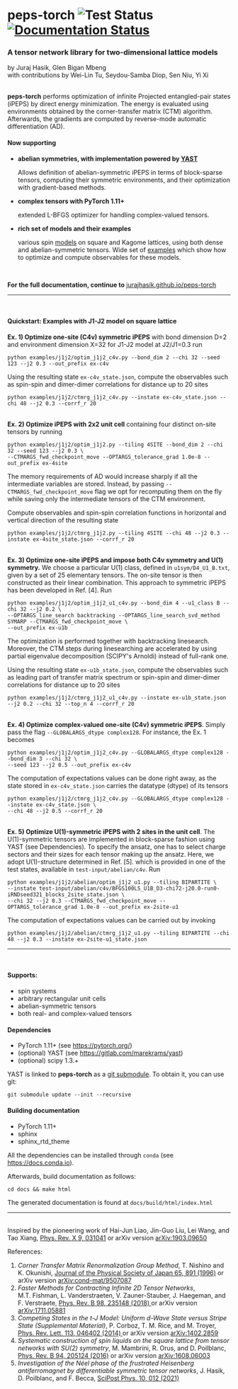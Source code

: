 # peps-torch ![Test Status](https://github.com/jurajHasik/peps-torch/actions/workflows/main.yml/badge.svg?branch=master) [![Documentation Status](https://readthedocs.org/projects/peps-torch/badge/?version=latest)](https://peps-torch.readthedocs.io/en/latest/?badge=latest)
### A tensor network library for two-dimensional lattice models
by Juraj Hasik, Glen Bigan Mbeng\
with contributions by Wei-Lin Tu, Seydou-Samba Diop, Sen Niu, Yi Xi


\
**peps-torch** performs optimization of infinite Projected entangled-pair states (iPEPS) 
by direct energy minimization. The energy is evaluated using environments obtained 
by the corner-transfer matrix (CTM) algorithm. Afterwards, the gradients are computed by reverse-mode 
automatic differentiation (AD).

#### Now supporting 
* **abelian symmetries, with implementation powered by [YAST](https://gitlab.com/marekrams/yast)**

  Allows definition of abelian-symmetric iPEPS in terms of block-sparse tensors, computing their 
  symmetric environments, and their optimization with gradient-based methods.

* **complex tensors with PyTorch 1.11+**
  
  extended L-BFGS optimizer for handling complex-valued tensors.
  
* **rich set of models and their examples**

  various spin [models](https://jurajhasik.github.io/peps-torch/models.html) on square and Kagome lattices, 
  using both dense and abelian-symmetric tensors. Wide set of [examples](https://github.com/jurajHasik/peps-torch/tree/master/examples) 
  which show how to optimize and compute observables for these models.       

<br>

**For the full documentation, continue to** [jurajhasik.github.io/peps-torch](https://jurajhasik.github.io/peps-torch/)
* * *
<br>

#### Quickstart: Examples with J1-J2 model on square lattice
**Ex. 1) Optimize one-site (C4v) symmetric iPEPS** with bond dimension D=2
and environment dimension X=32 for J1-J2 model at J2/J1=0.3 run 

```
python examples/j1j2/optim_j1j2_c4v.py --bond_dim 2 --chi 32 --seed 123 --j2 0.3 --out_prefix ex-c4v
```
Using the resulting state `ex-c4v_state.json`, compute the observables such as spin-spin 
and dimer-dimer correlations for distance up to 20 sites

```
python examples/j1j2/ctmrg_j1j2_c4v.py --instate ex-c4v_state.json --chi 48 --j2 0.3 --corrf_r 20
```

\
**Ex. 2) Optimize iPEPS with 2x2 unit cell** containing four distinct on-site tensors by running

```
python examples/j1j2/optim_j1j2.py --tiling 4SITE --bond_dim 2 --chi 32 --seed 123 --j2 0.3 \
--CTMARGS_fwd_checkpoint_move --OPTARGS_tolerance_grad 1.0e-8 --out_prefix ex-4site
```

The memory requirements of AD would increase sharply if all the intermediate variables are stored.
Instead, by passing `--CTMARGS_fwd_checkpoint_move` flag we opt for recomputing them on the fly 
while saving only the intermediate tensors of the CTM environment.

Compute observables and spin-spin correlation functions in horizontal and vertical direction
of the resulting state

```
python examples/j1j2/ctmrg_j1j2.py --tiling 4SITE --chi 48 --j2 0.3 --instate ex-4site_state.json --corrf_r 20
```

\
**Ex. 3) Optimize one-site iPEPS and impose both C4v symmetry and U(1) symmetry.** We choose a particular U(1) class,
defined in `u1sym/D4_U1_B.txt`, given by a set of 25 elementary tensors. The on-site tensor is then constructed
as their linear combination. This approach to symmetric iPEPS has been developed in Ref. [4]. Run 

```
python examples/j1j2/optim_j1j2_u1_c4v.py --bond_dim 4 --u1_class B --chi 32 --j2 0.2 \
--OPTARGS_line_search backtracking --OPTARGS_line_search_svd_method SYMARP --CTMARGS_fwd_checkpoint_move \
--out_prefix ex-u1b
```

The optimization is performed together with backtracking linesearch. Moreover, the CTM steps during linesearching are accelerated
by using partial eigenvalue decomposition (SCIPY's Arnoldi) instead of full-rank one.

Using the resulting state `ex-u1b_state.json`, compute the observables such as leading part of transfer matrix spectrum or spin-spin 
and dimer-dimer correlations for distance up to 20 sites

```
python examples/j1j2/ctmrg_j1j2_u1_c4v.py --instate ex-u1b_state.json --j2 0.2 --chi 32 --top_n 4 --corrf_r 20
```

\
**Ex. 4) Optimize complex-valued one-site (C4v) symmetric iPEPS**. Simply pass the flag `--GLOBALARGS_dtype complex128`. For instance,
the Ex. 1 becomes

```
python examples/j1j2/optim_j1j2_c4v.py --GLOBALARGS_dtype complex128 --bond_dim 3 --chi 32 \
--seed 123 --j2 0.5 --out_prefix ex-c4v
```
The computation of expectations values can be done right away, as the state stored in `ex-c4v_state.json` carries the 
datatype (dtype) of its tensors
```
python examples/j1j2/ctmrg_j1j2_c4v.py --GLOBALARGS_dtype complex128 --instate ex-c4v_state.json \
--chi 48 --j2 0.5 --corrf_r 20
```

\
**Ex. 5) Optimize U(1)-symmetric iPEPS with 2 sites in the unit cell**. The U(1)-symmetric tensors are implemented in block-sparse
fashion using YAST (see Dependencies). To specify the ansatz, one has to select charge sectors and their sizes for each
tensor making up the ansatz. Here, we adopt U(1)-structure determined
in Ref. [5]. which is provided in one of the test states, available in `test-input/abelian/c4v`. Run 


```
python examples/j1j2/abelian/optim_j1j2_u1.py --tiling BIPARTITE \
--instate test-input/abelian/c4v/BFGS100LS_U1B_D3-chi72-j20.0-run0-iRNDseed321_blocks_2site_state.json \
--chi 32 --j2 0.3 --CTMARGS_fwd_checkpoint_move --OPTARGS_tolerance_grad 1.0e-8 --out_prefix ex-2site-u1
```
The computation of expectations values can be carried out by invoking
```
python examples/j1j2/abelian/ctmrg_j1j2_u1.py --tiling BIPARTITE --chi 48 --j2 0.3 --instate ex-2site-u1_state.json
```

* * *
<br>

#### Supports:
- spin systems
- arbitrary rectangular unit cells
- abelian-symmetric tensors
- both real- and complex-valued tensors

#### Dependencies
- PyTorch 1.11+ (see https://pytorch.org/)
- (optional) YAST (see https://gitlab.com/marekrams/yast)
- (optional) scipy 1.3.+

YAST is linked to **peps-torch** as a [git submodule](https://git-scm.com/book/en/v2/Git-Tools-Submodules).
To obtain it, you can use git:

`git submodule update --init --recursive`

#### Building documentation
- PyTorch 1.11+
- sphinx
- sphinx_rtd_theme

All the dependencies can be installed through ``conda`` (see https://docs.conda.io).

Afterwards, build documentation as follows:

`cd docs && make html`

The generated documentation is found at `docs/build/html/index.html`
* * *
\
Inspired by the pioneering work of Hai-Jun Liao, Jin-Guo Liu, Lei Wang, and Tao Xiang,
[Phys. Rev. X 9, 031041](https://journals.aps.org/prx/abstract/10.1103/PhysRevX.9.031041) or arXiv version [arXiv:1903.09650](https://arxiv.org/abs/1903.09650)

References:

1.	*Corner Transfer Matrix Renormalization Group Method*, T. Nishino and K. Okunishi, 
	[Journal of the Physical Society of Japan 65, 891 (1996)](https://journals.jps.jp/doi/10.1143/JPSJ.65.891) 
	or arXiv version [arXiv:cond-mat/9507087 ](https://arxiv.org/abs/cond-mat/9507087)
2.	*Faster Methods for Contracting Infinite 2D Tensor Networks*,  
	M.T. Fishman, L. Vanderstraeten, V. Zauner-Stauber, J. Haegeman, and F. Verstraete,
	[Phys. Rev. B 98, 235148 (2018) ](https://journals.aps.org/prb/abstract/10.1103/PhysRevB.98.235148)
	or arXiv version [arXiv:1711.05881 ](https://arxiv.org/abs/1711.05881)
3.	*Competing States in the t-J Model: Uniform d-Wave State versus Stripe State (Supplemental Material)*, 
	P. Corboz, T. M. Rice, and M. Troyer, [Phys. Rev. Lett. 113, 046402 (2014) ](https://journals.aps.org/prl/abstract/10.1103/PhysRevLett.113.046402>) or arXiv version 
	[arXiv:1402.2859](https://arxiv.org/abs/1402.2859)
4.	*Systematic construction of spin liquids on the square lattice from tensor networks with SU(2) symmetry*, 
	M. Mambrini, R. Orus, and D. Poilblanc, [Phys. Rev. B 94, 205124 (2016)](https://journals.aps.org/prb/abstract/10.1103/PhysRevB.94.205124) or arXiv version [arXiv:1608.06003](https://arxiv.org/abs/1608.06003)
5.	*Investigation of the Néel phase of the frustrated Heisenberg antiferromagnet by differentiable symmetric tensor networks*,
	J. Hasik, D. Poilblanc, and F. Becca, [SciPost Phys. 10, 012 (2021)](https://scipost.org/submissions/scipost_202011_00009v2/)
